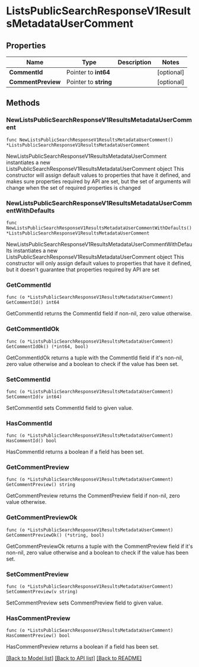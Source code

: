 # ListsPublicSearchResponseV1ResultsMetadataUserComment

## Properties

Name | Type | Description | Notes
------------ | ------------- | ------------- | -------------
**CommentId** | Pointer to **int64** |  | [optional] 
**CommentPreview** | Pointer to **string** |  | [optional] 

## Methods

### NewListsPublicSearchResponseV1ResultsMetadataUserComment

`func NewListsPublicSearchResponseV1ResultsMetadataUserComment() *ListsPublicSearchResponseV1ResultsMetadataUserComment`

NewListsPublicSearchResponseV1ResultsMetadataUserComment instantiates a new ListsPublicSearchResponseV1ResultsMetadataUserComment object
This constructor will assign default values to properties that have it defined,
and makes sure properties required by API are set, but the set of arguments
will change when the set of required properties is changed

### NewListsPublicSearchResponseV1ResultsMetadataUserCommentWithDefaults

`func NewListsPublicSearchResponseV1ResultsMetadataUserCommentWithDefaults() *ListsPublicSearchResponseV1ResultsMetadataUserComment`

NewListsPublicSearchResponseV1ResultsMetadataUserCommentWithDefaults instantiates a new ListsPublicSearchResponseV1ResultsMetadataUserComment object
This constructor will only assign default values to properties that have it defined,
but it doesn't guarantee that properties required by API are set

### GetCommentId

`func (o *ListsPublicSearchResponseV1ResultsMetadataUserComment) GetCommentId() int64`

GetCommentId returns the CommentId field if non-nil, zero value otherwise.

### GetCommentIdOk

`func (o *ListsPublicSearchResponseV1ResultsMetadataUserComment) GetCommentIdOk() (*int64, bool)`

GetCommentIdOk returns a tuple with the CommentId field if it's non-nil, zero value otherwise
and a boolean to check if the value has been set.

### SetCommentId

`func (o *ListsPublicSearchResponseV1ResultsMetadataUserComment) SetCommentId(v int64)`

SetCommentId sets CommentId field to given value.

### HasCommentId

`func (o *ListsPublicSearchResponseV1ResultsMetadataUserComment) HasCommentId() bool`

HasCommentId returns a boolean if a field has been set.

### GetCommentPreview

`func (o *ListsPublicSearchResponseV1ResultsMetadataUserComment) GetCommentPreview() string`

GetCommentPreview returns the CommentPreview field if non-nil, zero value otherwise.

### GetCommentPreviewOk

`func (o *ListsPublicSearchResponseV1ResultsMetadataUserComment) GetCommentPreviewOk() (*string, bool)`

GetCommentPreviewOk returns a tuple with the CommentPreview field if it's non-nil, zero value otherwise
and a boolean to check if the value has been set.

### SetCommentPreview

`func (o *ListsPublicSearchResponseV1ResultsMetadataUserComment) SetCommentPreview(v string)`

SetCommentPreview sets CommentPreview field to given value.

### HasCommentPreview

`func (o *ListsPublicSearchResponseV1ResultsMetadataUserComment) HasCommentPreview() bool`

HasCommentPreview returns a boolean if a field has been set.


[[Back to Model list]](../README.md#documentation-for-models) [[Back to API list]](../README.md#documentation-for-api-endpoints) [[Back to README]](../README.md)


